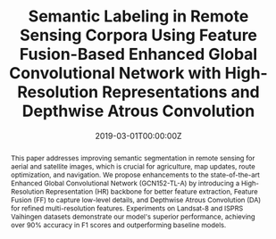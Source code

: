 ---
title: "Semantic Labeling in Remote Sensing Corpora Using Feature Fusion-Based Enhanced Global Convolutional Network with High-Resolution Representations and Depthwise Atrous Convolution"
authors:
- admin
- P. Vateekul

- S. Lawawirojwong

date: "2019-03-01T00:00:00Z"
doi: ""

author_notes:
- ""
- ""
- ""
- ""
- ""
- ""
- ""
- ""

# Schedule page publish date (NOT publication's date).
publishDate: "2019-03-01T00:00:00Z"

# Publication type.
# Legend: 0 = Uncategorized; 1 = Conference paper; 2 = Journal article;
# 3 = Preprint / Working Paper; 4 = Report; 5 = Book; 6 = Book section;
# 7 = Thesis; 8 = Patent
publication_types: ["2"]

# Publication name and optional abbreviated publication name.
publication: In *Remote Sensing*
publication_short: In *Remote Sensing*

abstract: This paper addresses improving semantic segmentation in remote sensing for aerial and satellite images, which is crucial for agriculture, map updates, route optimization, and navigation. We propose enhancements to the state-of-the-art Enhanced Global Convolutional Network (GCN152-TL-A) by introducing a High-Resolution Representation (HR) backbone for better feature extraction, Feature Fusion (FF) to capture low-level details, and Depthwise Atrous Convolution (DA) for refined multi-resolution features. Experiments on Landsat-8 and ISPRS Vaihingen datasets demonstrate our model's superior performance, achieving over 90% accuracy in F1 scores and outperforming baseline models.

# Summary. An optional shortened abstract.
summary: This paper addresses improving semantic segmentation in remote sensing for aerial and satellite images, which is crucial for agriculture, map updates, route optimization, and navigation. We propose enhancements to the state-of-the-art Enhanced Global Convolutional Network (GCN152-TL-A) by introducing a High-Resolution Representation (HR) backbone for better feature extraction, Feature Fusion (FF) to capture low-level details, and Depthwise Atrous Convolution (DA) for refined multi-resolution features. Experiments on Landsat-8 and ISPRS Vaihingen datasets demonstrate our model's superior performance, achieving over 90% accuracy in F1 scores and outperforming baseline models.

tags:
- Feature Fusion
- Transfer Learning
- Remote Sensing
- ISPRS Vaihingen Dataset

featured: false

links:
# - name: Videos
#   url: https://www.youtube.com/channel/UCNzeAAPyZaX4EDr720q5msg
# - name: ICML talk
#   url: https://www.facebook.com/watch/live/?v=355035025132741&ref=watch_permalink
# - name: IEEE Spectrum article
#   url: https://spectrum.ieee.org/tech-talk/computing/software/deepmind-teaches-ai-teamwork
# - name: ACM
#   url: https://dl.acm.org/doi/10.1007/978-3-031-51023-6_3
# - name: ArXiv
#   url: https://arxiv.org/pdf/2305.04743
url_pdf: https://www.mdpi.com/2072-4292/12/8/1233
url_code: https://github.com/kaopanboonyuen/RemoteSegTransformer
url_dataset: ''
url_poster: ''
url_project: 'https://kaopanboonyuen.github.io/RemoteSegTransformer/'
url_slides: ''
url_source: ''
url_video: ''

# Featured image
# To use, add an image named `featured.jpg/png` to your page's folder. 
image:
  caption: ''
  focal_point: Center
  preview_only: false

# Associated Projects (optional).
#   Associate this publication with one or more of your projects.
#   Simply enter your project's folder or file name without extension.
#   E.g. `internal-project` references `content/project/internal-project/index.md`.
#   Otherwise, set `projects: []`.
projects: []

# Slides (optional).
#   Associate this publication with Markdown slides.
#   Simply enter your slide deck's filename without extension.
#   E.g. `slides: "example"` references `content/slides/example/index.md`.
#   Otherwise, set `slides: ""`.
slides: ""
---